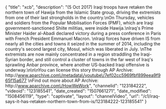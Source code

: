 {
    "title": "xcb",
    "description": "(5 Oct 2017) Iraqi troops have retaken the northern town of Hawija from the Islamic State group, driving the extremists from one of their last strongholds in the country.\nOn Thursday, vehicles and soldiers from the Popular Mobilisation Forces (PMF), which are Iraqi government-sanctioned Shiite militias, were inside Hawija.\nIraq's Prime Minister Haider al-Abadi declared victory during a press conference in Paris with French President Emmanuel Macron. \nIraqi forces have driven IS from nearly all the cities and towns it seized in the summer of 2014, including the country's second largest city, Mosul, which was liberated in July. \nThe extremists are now mainly concentrated in a region straddling the Iraqi-Syrian border, and still control a cluster of towns in the far west of Iraq's sprawling Anbar province, where another US-backed Iraqi offensive is underway.\n\n\nYou can license this story through AP Archive: http:\/\/www.aparchive.com\/metadata\/youtube\/7ef02cc5969fbf899eea9f965f15a677 \nFind out more about AP Archive: http:\/\/www.aparchive.com\/HowWeWork",
    "channelid": "123184222",
    "videoid": "123185541",
    "date_created": "1507661271",
    "date_modified": "1508456119",
    "type": "captivate",
    "layout": "channelVideo",
    "url": "\/c1\/iraq-says-it-has-retaken-northern-town-from-is\/123184222-123185541"
}
